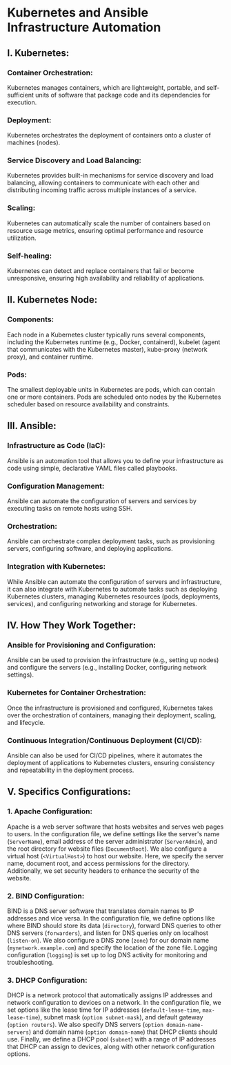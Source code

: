 # Kubernetes and Ansible Infrastructure Automation

## I. Kubernetes:

### Container Orchestration:
Kubernetes manages containers, which are lightweight, portable, and self-sufficient units of software that package code and its dependencies for execution.

### Deployment:
Kubernetes orchestrates the deployment of containers onto a cluster of machines (nodes).

### Service Discovery and Load Balancing:
Kubernetes provides built-in mechanisms for service discovery and load balancing, allowing containers to communicate with each other and distributing incoming traffic across multiple instances of a service.

### Scaling:
Kubernetes can automatically scale the number of containers based on resource usage metrics, ensuring optimal performance and resource utilization.

### Self-healing:
Kubernetes can detect and replace containers that fail or become unresponsive, ensuring high availability and reliability of applications.

## II. Kubernetes Node:

### Components:
Each node in a Kubernetes cluster typically runs several components, including the Kubernetes runtime (e.g., Docker, containerd), kubelet (agent that communicates with the Kubernetes master), kube-proxy (network proxy), and container runtime.

### Pods:
The smallest deployable units in Kubernetes are pods, which can contain one or more containers. Pods are scheduled onto nodes by the Kubernetes scheduler based on resource availability and constraints.

## III. Ansible:

### Infrastructure as Code (IaC):
Ansible is an automation tool that allows you to define your infrastructure as code using simple, declarative YAML files called playbooks.

### Configuration Management:
Ansible can automate the configuration of servers and services by executing tasks on remote hosts using SSH.

### Orchestration:
Ansible can orchestrate complex deployment tasks, such as provisioning servers, configuring software, and deploying applications.

### Integration with Kubernetes:
While Ansible can automate the configuration of servers and infrastructure, it can also integrate with Kubernetes to automate tasks such as deploying Kubernetes clusters, managing Kubernetes resources (pods, deployments, services), and configuring networking and storage for Kubernetes.

## IV. How They Work Together:

### Ansible for Provisioning and Configuration:
Ansible can be used to provision the infrastructure (e.g., setting up nodes) and configure the servers (e.g., installing Docker, configuring network settings).

### Kubernetes for Container Orchestration:
Once the infrastructure is provisioned and configured, Kubernetes takes over the orchestration of containers, managing their deployment, scaling, and lifecycle.

### Continuous Integration/Continuous Deployment (CI/CD):
Ansible can also be used for CI/CD pipelines, where it automates the deployment of applications to Kubernetes clusters, ensuring consistency and repeatability in the deployment process.

## V. Specifics Configurations:

### 1. Apache Configuration:
Apache is a web server software that hosts websites and serves web pages to users. In the configuration file, we define settings like the server's name (`ServerName`), email address of the server administrator (`ServerAdmin`), and the root directory for website files (`DocumentRoot`). We also configure a virtual host (`<VirtualHost>`) to host our website. Here, we specify the server name, document root, and access permissions for the directory. Additionally, we set security headers to enhance the security of the website.

### 2. BIND Configuration:
BIND is a DNS server software that translates domain names to IP addresses and vice versa. In the configuration file, we define options like where BIND should store its data (`directory`), forward DNS queries to other DNS servers (`forwarders`), and listen for DNS queries only on localhost (`listen-on`). We also configure a DNS zone (`zone`) for our domain name (`mynetwork.example.com`) and specify the location of the zone file. Logging configuration (`logging`) is set up to log DNS activity for monitoring and troubleshooting.

### 3. DHCP Configuration:
DHCP is a network protocol that automatically assigns IP addresses and network configuration to devices on a network. In the configuration file, we set options like the lease time for IP addresses (`default-lease-time`, `max-lease-time`), subnet mask (`option subnet-mask`), and default gateway (`option routers`). We also specify DNS servers (`option domain-name-servers`) and domain name (`option domain-name`) that DHCP clients should use. Finally, we define a DHCP pool (`subnet`) with a range of IP addresses that DHCP can assign to devices, along with other network configuration options.
